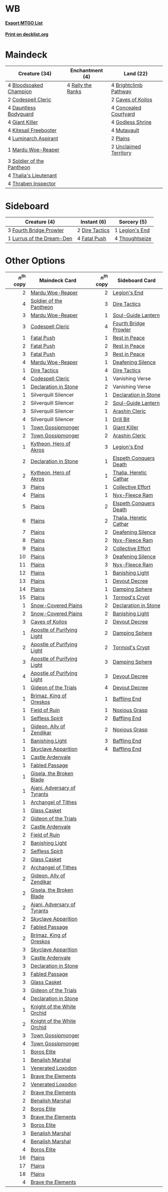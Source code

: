 # WB

#### [Export MTGO List](../collection/WB/WB.txt)
#### [Print on decklist.org](http://decklist.org/?deckmain=4%09Bloodsoaked%20Champion%0A4%09Brightclimb%20Pathway%0A2%09Caves%20of%20Koilos%0A2%09Codespell%20Cleric%0A4%09Concealed%20Courtyard%0A4%09Dauntless%20Bodyguard%0A4%09Giant%20Killer%0A4%09Godless%20Shrine%0A4%09Kitesail%20Freebooter%0A4%09Luminarch%20Aspirant%0A1%09Mardu%20Woe-Reaper%0A4%09Mutavault%0A2%09Plains%0A4%09Rally%20the%20Ranks%0A3%09Soldier%20of%20the%20Pantheon%0A4%09Thalia's%20Lieutenant%0A4%09Thraben%20Inspector%0A2%09Unclaimed%20Territory&deckside=2%09Dire%20Tactics%0A4%09Fatal%20Push%0A3%09Fourth%20Bridge%20Prowler%0A1%09Legion's%20End%0A1%09Lurrus%20of%20the%20Dream-Den%0A4%09Thoughtseize)
# Maindeck

|                                           Creature (34)                                            |                                      Enchantment (4)                                       |                                           Land (22)                                            |
|----------------------------------------------------------------------------------------------------|--------------------------------------------------------------------------------------------|------------------------------------------------------------------------------------------------|
|4 [Bloodsoaked Champion](http://gatherer.wizards.com/Pages/Card/Details.aspx?multiverseid=386494)   |4 [Rally the Ranks](http://gatherer.wizards.com/Pages/Card/Details.aspx?multiverseid=503625)|4 [Brightclimb Pathway](http://gatherer.wizards.com/Pages/Card/Details.aspx?multiverseid=491911)|
|2 [Codespell Cleric](http://gatherer.wizards.com/Pages/Card/Details.aspx?multiverseid=503611)       |                                                                                            |2 [Caves of Koilos](http://gatherer.wizards.com/Pages/Card/Details.aspx?multiverseid=129497)    |
|4 [Dauntless Bodyguard](http://gatherer.wizards.com/Pages/Card/Details.aspx?multiverseid=442902)    |                                                                                            |4 [Concealed Courtyard](http://gatherer.wizards.com/Pages/Card/Details.aspx?multiverseid=417818)|
|4 [Giant Killer](http://gatherer.wizards.com/Pages/Card/Details.aspx?multiverseid=472976)           |                                                                                            |4 [Godless Shrine](http://gatherer.wizards.com/Pages/Card/Details.aspx?multiverseid=405099)     |
|4 [Kitesail Freebooter](http://gatherer.wizards.com/Pages/Card/Details.aspx?multiverseid=435264)    |                                                                                            |4 [Mutavault](http://gatherer.wizards.com/Pages/Card/Details.aspx?multiverseid=370733)          |
|4 [Luminarch Aspirant](http://gatherer.wizards.com/Pages/Card/Details.aspx?multiverseid=491647)     |                                                                                            |2 [Plains](http://gatherer.wizards.com/Pages/Card/Details.aspx?multiverseid=439856)             |
|1 [Mardu Woe-Reaper](http://gatherer.wizards.com/Pages/Card/Details.aspx?multiverseid=391877)       |                                                                                            |2 [Unclaimed Territory](http://gatherer.wizards.com/Pages/Card/Details.aspx?multiverseid=435419)|
|3 [Soldier of the Pantheon](http://gatherer.wizards.com/Pages/Card/Details.aspx?multiverseid=373529)|                                                                                            |                                                                                                |
|4 [Thalia's Lieutenant](http://gatherer.wizards.com/Pages/Card/Details.aspx?multiverseid=409783)    |                                                                                            |                                                                                                |
|4 [Thraben Inspector](http://gatherer.wizards.com/Pages/Card/Details.aspx?multiverseid=409784)      |                                                                                            |                                                                                                |


# Sideboard

|                                            Creature (4)                                            |                                       Instant (6)                                       |                                       Sorcery (5)                                       |
|----------------------------------------------------------------------------------------------------|-----------------------------------------------------------------------------------------|-----------------------------------------------------------------------------------------|
|3 [Fourth Bridge Prowler](http://gatherer.wizards.com/Pages/Card/Details.aspx?multiverseid=423727)  |2 [Dire Tactics](http://gatherer.wizards.com/Pages/Card/Details.aspx?multiverseid=479703)|1 [Legion's End](http://gatherer.wizards.com/Pages/Card/Details.aspx?multiverseid=466860)|
|1 [Lurrus of the Dream-Den](http://gatherer.wizards.com/Pages/Card/Details.aspx?multiverseid=479746)|4 [Fatal Push](http://gatherer.wizards.com/Pages/Card/Details.aspx?multiverseid=423724)  |4 [Thoughtseize](http://gatherer.wizards.com/Pages/Card/Details.aspx?multiverseid=438676)|


# Other Options

|*n*<sup>th</sup> copy|                                            Maindeck Card                                             |*n*<sup>th</sup> copy|                                         Sideboard Card                                          |
|--------------------:|------------------------------------------------------------------------------------------------------|--------------------:|-------------------------------------------------------------------------------------------------|
|                    2|[Mardu Woe-Reaper](http://gatherer.wizards.com/Pages/Card/Details.aspx?multiverseid=391877)           |                    2|[Legion's End](http://gatherer.wizards.com/Pages/Card/Details.aspx?multiverseid=466860)          |
|                    4|[Soldier of the Pantheon](http://gatherer.wizards.com/Pages/Card/Details.aspx?multiverseid=373529)    |                    3|[Dire Tactics](http://gatherer.wizards.com/Pages/Card/Details.aspx?multiverseid=479703)          |
|                    3|[Mardu Woe-Reaper](http://gatherer.wizards.com/Pages/Card/Details.aspx?multiverseid=391877)           |                    1|[Soul-Guide Lantern](http://gatherer.wizards.com/Pages/Card/Details.aspx?multiverseid=476488)    |
|                    3|[Codespell Cleric](http://gatherer.wizards.com/Pages/Card/Details.aspx?multiverseid=503611)           |                    4|[Fourth Bridge Prowler](http://gatherer.wizards.com/Pages/Card/Details.aspx?multiverseid=423727) |
|                    1|[Fatal Push](http://gatherer.wizards.com/Pages/Card/Details.aspx?multiverseid=423724)                 |                    1|[Rest in Peace](http://gatherer.wizards.com/Pages/Card/Details.aspx?multiverseid=442021)         |
|                    2|[Fatal Push](http://gatherer.wizards.com/Pages/Card/Details.aspx?multiverseid=423724)                 |                    2|[Rest in Peace](http://gatherer.wizards.com/Pages/Card/Details.aspx?multiverseid=442021)         |
|                    3|[Fatal Push](http://gatherer.wizards.com/Pages/Card/Details.aspx?multiverseid=423724)                 |                    3|[Rest in Peace](http://gatherer.wizards.com/Pages/Card/Details.aspx?multiverseid=442021)         |
|                    4|[Mardu Woe-Reaper](http://gatherer.wizards.com/Pages/Card/Details.aspx?multiverseid=391877)           |                    1|[Deafening Silence](http://gatherer.wizards.com/Pages/Card/Details.aspx?multiverseid=472972)     |
|                    1|[Dire Tactics](http://gatherer.wizards.com/Pages/Card/Details.aspx?multiverseid=479703)               |                    4|[Dire Tactics](http://gatherer.wizards.com/Pages/Card/Details.aspx?multiverseid=479703)          |
|                    4|[Codespell Cleric](http://gatherer.wizards.com/Pages/Card/Details.aspx?multiverseid=503611)           |                    1|Vanishing Verse                                                                                  |
|                    1|[Declaration in Stone](http://gatherer.wizards.com/Pages/Card/Details.aspx?multiverseid=409750)       |                    2|Vanishing Verse                                                                                  |
|                    1|Silverquill Silencer                                                                                  |                    1|[Declaration in Stone](http://gatherer.wizards.com/Pages/Card/Details.aspx?multiverseid=409750)  |
|                    2|Silverquill Silencer                                                                                  |                    2|[Soul-Guide Lantern](http://gatherer.wizards.com/Pages/Card/Details.aspx?multiverseid=476488)    |
|                    3|Silverquill Silencer                                                                                  |                    1|[Arashin Cleric](http://gatherer.wizards.com/Pages/Card/Details.aspx?multiverseid=391791)        |
|                    4|Silverquill Silencer                                                                                  |                    1|[Drill Bit](http://gatherer.wizards.com/Pages/Card/Details.aspx?multiverseid=457217)             |
|                    1|[Town Gossipmonger](http://gatherer.wizards.com/Pages/Card/Details.aspx?multiverseid=409786)          |                    1|[Giant Killer](http://gatherer.wizards.com/Pages/Card/Details.aspx?multiverseid=472976)          |
|                    2|[Town Gossipmonger](http://gatherer.wizards.com/Pages/Card/Details.aspx?multiverseid=409786)          |                    2|[Arashin Cleric](http://gatherer.wizards.com/Pages/Card/Details.aspx?multiverseid=391791)        |
|                    1|[Kytheon, Hero of Akros](http://gatherer.wizards.com/Pages/Card/Details.aspx?multiverseid=398428)     |                    3|[Legion's End](http://gatherer.wizards.com/Pages/Card/Details.aspx?multiverseid=466860)          |
|                    2|[Declaration in Stone](http://gatherer.wizards.com/Pages/Card/Details.aspx?multiverseid=409750)       |                    1|[Elspeth Conquers Death](http://gatherer.wizards.com/Pages/Card/Details.aspx?multiverseid=476264)|
|                    2|[Kytheon, Hero of Akros](http://gatherer.wizards.com/Pages/Card/Details.aspx?multiverseid=398428)     |                    1|[Thalia, Heretic Cathar](http://gatherer.wizards.com/Pages/Card/Details.aspx?multiverseid=414338)|
|                    3|[Plains](http://gatherer.wizards.com/Pages/Card/Details.aspx?multiverseid=439856)                     |                    1|[Collective Effort](http://gatherer.wizards.com/Pages/Card/Details.aspx?multiverseid=414307)     |
|                    4|[Plains](http://gatherer.wizards.com/Pages/Card/Details.aspx?multiverseid=439856)                     |                    1|[Nyx-Fleece Ram](http://gatherer.wizards.com/Pages/Card/Details.aspx?multiverseid=442015)        |
|                    5|[Plains](http://gatherer.wizards.com/Pages/Card/Details.aspx?multiverseid=439856)                     |                    2|[Elspeth Conquers Death](http://gatherer.wizards.com/Pages/Card/Details.aspx?multiverseid=476264)|
|                    6|[Plains](http://gatherer.wizards.com/Pages/Card/Details.aspx?multiverseid=439856)                     |                    2|[Thalia, Heretic Cathar](http://gatherer.wizards.com/Pages/Card/Details.aspx?multiverseid=414338)|
|                    7|[Plains](http://gatherer.wizards.com/Pages/Card/Details.aspx?multiverseid=439856)                     |                    2|[Deafening Silence](http://gatherer.wizards.com/Pages/Card/Details.aspx?multiverseid=472972)     |
|                    8|[Plains](http://gatherer.wizards.com/Pages/Card/Details.aspx?multiverseid=439856)                     |                    2|[Nyx-Fleece Ram](http://gatherer.wizards.com/Pages/Card/Details.aspx?multiverseid=442015)        |
|                    9|[Plains](http://gatherer.wizards.com/Pages/Card/Details.aspx?multiverseid=439856)                     |                    2|[Collective Effort](http://gatherer.wizards.com/Pages/Card/Details.aspx?multiverseid=414307)     |
|                   10|[Plains](http://gatherer.wizards.com/Pages/Card/Details.aspx?multiverseid=439856)                     |                    3|[Deafening Silence](http://gatherer.wizards.com/Pages/Card/Details.aspx?multiverseid=472972)     |
|                   11|[Plains](http://gatherer.wizards.com/Pages/Card/Details.aspx?multiverseid=439856)                     |                    3|[Nyx-Fleece Ram](http://gatherer.wizards.com/Pages/Card/Details.aspx?multiverseid=442015)        |
|                   12|[Plains](http://gatherer.wizards.com/Pages/Card/Details.aspx?multiverseid=439856)                     |                    1|[Banishing Light](http://gatherer.wizards.com/Pages/Card/Details.aspx?multiverseid=405135)       |
|                   13|[Plains](http://gatherer.wizards.com/Pages/Card/Details.aspx?multiverseid=439856)                     |                    1|[Devout Decree](http://gatherer.wizards.com/Pages/Card/Details.aspx?multiverseid=466767)         |
|                   14|[Plains](http://gatherer.wizards.com/Pages/Card/Details.aspx?multiverseid=439856)                     |                    1|[Damping Sphere](http://gatherer.wizards.com/Pages/Card/Details.aspx?multiverseid=443101)        |
|                   15|[Plains](http://gatherer.wizards.com/Pages/Card/Details.aspx?multiverseid=439856)                     |                    1|[Tormod's Crypt](http://gatherer.wizards.com/Pages/Card/Details.aspx?multiverseid=389723)        |
|                    1|[Snow-Covered Plains](http://gatherer.wizards.com/Pages/Card/Details.aspx?multiverseid=121267)        |                    2|[Declaration in Stone](http://gatherer.wizards.com/Pages/Card/Details.aspx?multiverseid=409750)  |
|                    2|[Snow-Covered Plains](http://gatherer.wizards.com/Pages/Card/Details.aspx?multiverseid=121267)        |                    2|[Banishing Light](http://gatherer.wizards.com/Pages/Card/Details.aspx?multiverseid=405135)       |
|                    3|[Caves of Koilos](http://gatherer.wizards.com/Pages/Card/Details.aspx?multiverseid=129497)            |                    2|[Devout Decree](http://gatherer.wizards.com/Pages/Card/Details.aspx?multiverseid=466767)         |
|                    1|[Apostle of Purifying Light](http://gatherer.wizards.com/Pages/Card/Details.aspx?multiverseid=466760) |                    2|[Damping Sphere](http://gatherer.wizards.com/Pages/Card/Details.aspx?multiverseid=443101)        |
|                    2|[Apostle of Purifying Light](http://gatherer.wizards.com/Pages/Card/Details.aspx?multiverseid=466760) |                    2|[Tormod's Crypt](http://gatherer.wizards.com/Pages/Card/Details.aspx?multiverseid=389723)        |
|                    3|[Apostle of Purifying Light](http://gatherer.wizards.com/Pages/Card/Details.aspx?multiverseid=466760) |                    3|[Damping Sphere](http://gatherer.wizards.com/Pages/Card/Details.aspx?multiverseid=443101)        |
|                    4|[Apostle of Purifying Light](http://gatherer.wizards.com/Pages/Card/Details.aspx?multiverseid=466760) |                    3|[Devout Decree](http://gatherer.wizards.com/Pages/Card/Details.aspx?multiverseid=466767)         |
|                    1|[Gideon of the Trials](http://gatherer.wizards.com/Pages/Card/Details.aspx?multiverseid=426716)       |                    4|[Devout Decree](http://gatherer.wizards.com/Pages/Card/Details.aspx?multiverseid=466767)         |
|                    1|[Brimaz, King of Oreskos](http://gatherer.wizards.com/Pages/Card/Details.aspx?multiverseid=378377)    |                    1|[Baffling End](http://gatherer.wizards.com/Pages/Card/Details.aspx?multiverseid=439658)          |
|                    1|[Field of Ruin](http://gatherer.wizards.com/Pages/Card/Details.aspx?multiverseid=435415)              |                    1|[Noxious Grasp](http://gatherer.wizards.com/Pages/Card/Details.aspx?multiverseid=466864)         |
|                    1|[Selfless Spirit](http://gatherer.wizards.com/Pages/Card/Details.aspx?multiverseid=414332)            |                    2|[Baffling End](http://gatherer.wizards.com/Pages/Card/Details.aspx?multiverseid=439658)          |
|                    1|[Gideon, Ally of Zendikar](http://gatherer.wizards.com/Pages/Card/Details.aspx?multiverseid=401897)   |                    2|[Noxious Grasp](http://gatherer.wizards.com/Pages/Card/Details.aspx?multiverseid=466864)         |
|                    1|[Banishing Light](http://gatherer.wizards.com/Pages/Card/Details.aspx?multiverseid=405135)            |                    3|[Baffling End](http://gatherer.wizards.com/Pages/Card/Details.aspx?multiverseid=439658)          |
|                    1|[Skyclave Apparition](http://gatherer.wizards.com/Pages/Card/Details.aspx?multiverseid=495603)        |                    4|[Baffling End](http://gatherer.wizards.com/Pages/Card/Details.aspx?multiverseid=439658)          |
|                    1|[Castle Ardenvale](http://gatherer.wizards.com/Pages/Card/Details.aspx?multiverseid=473200)           |                     |                                                                                                 |
|                    1|[Fabled Passage](http://gatherer.wizards.com/Pages/Card/Details.aspx?multiverseid=473206)             |                     |                                                                                                 |
|                    1|[Gisela, the Broken Blade](http://gatherer.wizards.com/Pages/Card/Details.aspx?multiverseid=414319)   |                     |                                                                                                 |
|                    1|[Ajani, Adversary of Tyrants](http://gatherer.wizards.com/Pages/Card/Details.aspx?multiverseid=447139)|                     |                                                                                                 |
|                    1|[Archangel of Tithes](http://gatherer.wizards.com/Pages/Card/Details.aspx?multiverseid=398571)        |                     |                                                                                                 |
|                    1|[Glass Casket](http://gatherer.wizards.com/Pages/Card/Details.aspx?multiverseid=472977)               |                     |                                                                                                 |
|                    2|[Gideon of the Trials](http://gatherer.wizards.com/Pages/Card/Details.aspx?multiverseid=426716)       |                     |                                                                                                 |
|                    2|[Castle Ardenvale](http://gatherer.wizards.com/Pages/Card/Details.aspx?multiverseid=473200)           |                     |                                                                                                 |
|                    2|[Field of Ruin](http://gatherer.wizards.com/Pages/Card/Details.aspx?multiverseid=435415)              |                     |                                                                                                 |
|                    2|[Banishing Light](http://gatherer.wizards.com/Pages/Card/Details.aspx?multiverseid=405135)            |                     |                                                                                                 |
|                    2|[Selfless Spirit](http://gatherer.wizards.com/Pages/Card/Details.aspx?multiverseid=414332)            |                     |                                                                                                 |
|                    2|[Glass Casket](http://gatherer.wizards.com/Pages/Card/Details.aspx?multiverseid=472977)               |                     |                                                                                                 |
|                    2|[Archangel of Tithes](http://gatherer.wizards.com/Pages/Card/Details.aspx?multiverseid=398571)        |                     |                                                                                                 |
|                    2|[Gideon, Ally of Zendikar](http://gatherer.wizards.com/Pages/Card/Details.aspx?multiverseid=401897)   |                     |                                                                                                 |
|                    2|[Gisela, the Broken Blade](http://gatherer.wizards.com/Pages/Card/Details.aspx?multiverseid=414319)   |                     |                                                                                                 |
|                    2|[Ajani, Adversary of Tyrants](http://gatherer.wizards.com/Pages/Card/Details.aspx?multiverseid=447139)|                     |                                                                                                 |
|                    2|[Skyclave Apparition](http://gatherer.wizards.com/Pages/Card/Details.aspx?multiverseid=495603)        |                     |                                                                                                 |
|                    2|[Fabled Passage](http://gatherer.wizards.com/Pages/Card/Details.aspx?multiverseid=473206)             |                     |                                                                                                 |
|                    2|[Brimaz, King of Oreskos](http://gatherer.wizards.com/Pages/Card/Details.aspx?multiverseid=378377)    |                     |                                                                                                 |
|                    3|[Skyclave Apparition](http://gatherer.wizards.com/Pages/Card/Details.aspx?multiverseid=495603)        |                     |                                                                                                 |
|                    3|[Castle Ardenvale](http://gatherer.wizards.com/Pages/Card/Details.aspx?multiverseid=473200)           |                     |                                                                                                 |
|                    3|[Declaration in Stone](http://gatherer.wizards.com/Pages/Card/Details.aspx?multiverseid=409750)       |                     |                                                                                                 |
|                    3|[Fabled Passage](http://gatherer.wizards.com/Pages/Card/Details.aspx?multiverseid=473206)             |                     |                                                                                                 |
|                    3|[Glass Casket](http://gatherer.wizards.com/Pages/Card/Details.aspx?multiverseid=472977)               |                     |                                                                                                 |
|                    3|[Gideon of the Trials](http://gatherer.wizards.com/Pages/Card/Details.aspx?multiverseid=426716)       |                     |                                                                                                 |
|                    4|[Declaration in Stone](http://gatherer.wizards.com/Pages/Card/Details.aspx?multiverseid=409750)       |                     |                                                                                                 |
|                    1|[Knight of the White Orchid](http://gatherer.wizards.com/Pages/Card/Details.aspx?multiverseid=178094) |                     |                                                                                                 |
|                    2|[Knight of the White Orchid](http://gatherer.wizards.com/Pages/Card/Details.aspx?multiverseid=178094) |                     |                                                                                                 |
|                    3|[Town Gossipmonger](http://gatherer.wizards.com/Pages/Card/Details.aspx?multiverseid=409786)          |                     |                                                                                                 |
|                    4|[Town Gossipmonger](http://gatherer.wizards.com/Pages/Card/Details.aspx?multiverseid=409786)          |                     |                                                                                                 |
|                    1|[Boros Elite](http://gatherer.wizards.com/Pages/Card/Details.aspx?multiverseid=455755)                |                     |                                                                                                 |
|                    1|[Benalish Marshal](http://gatherer.wizards.com/Pages/Card/Details.aspx?multiverseid=442894)           |                     |                                                                                                 |
|                    1|[Venerated Loxodon](http://gatherer.wizards.com/Pages/Card/Details.aspx?multiverseid=452780)          |                     |                                                                                                 |
|                    1|[Brave the Elements](http://gatherer.wizards.com/Pages/Card/Details.aspx?multiverseid=389450)         |                     |                                                                                                 |
|                    2|[Venerated Loxodon](http://gatherer.wizards.com/Pages/Card/Details.aspx?multiverseid=452780)          |                     |                                                                                                 |
|                    2|[Brave the Elements](http://gatherer.wizards.com/Pages/Card/Details.aspx?multiverseid=389450)         |                     |                                                                                                 |
|                    2|[Benalish Marshal](http://gatherer.wizards.com/Pages/Card/Details.aspx?multiverseid=442894)           |                     |                                                                                                 |
|                    2|[Boros Elite](http://gatherer.wizards.com/Pages/Card/Details.aspx?multiverseid=455755)                |                     |                                                                                                 |
|                    3|[Brave the Elements](http://gatherer.wizards.com/Pages/Card/Details.aspx?multiverseid=389450)         |                     |                                                                                                 |
|                    3|[Boros Elite](http://gatherer.wizards.com/Pages/Card/Details.aspx?multiverseid=455755)                |                     |                                                                                                 |
|                    3|[Benalish Marshal](http://gatherer.wizards.com/Pages/Card/Details.aspx?multiverseid=442894)           |                     |                                                                                                 |
|                    4|[Benalish Marshal](http://gatherer.wizards.com/Pages/Card/Details.aspx?multiverseid=442894)           |                     |                                                                                                 |
|                    4|[Boros Elite](http://gatherer.wizards.com/Pages/Card/Details.aspx?multiverseid=455755)                |                     |                                                                                                 |
|                   16|[Plains](http://gatherer.wizards.com/Pages/Card/Details.aspx?multiverseid=439856)                     |                     |                                                                                                 |
|                   17|[Plains](http://gatherer.wizards.com/Pages/Card/Details.aspx?multiverseid=439856)                     |                     |                                                                                                 |
|                   18|[Plains](http://gatherer.wizards.com/Pages/Card/Details.aspx?multiverseid=439856)                     |                     |                                                                                                 |
|                    4|[Brave the Elements](http://gatherer.wizards.com/Pages/Card/Details.aspx?multiverseid=389450)         |                     |                                                                                                 |

